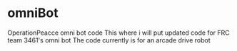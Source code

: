 # omniBot
OperationPeacce omni bot code
This where i will put updated code for FRC team 3461's omni bot
The code currently is for an arcade drive robot
